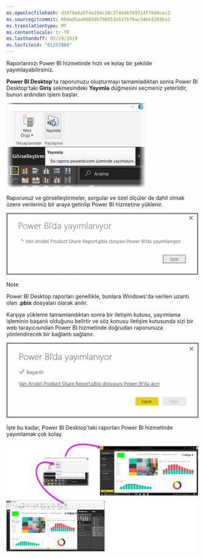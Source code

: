 ```yaml
---
ms.openlocfilehash: d39f9a6a974e194c38c2f4e9bf69314ff6d0cec2
ms.sourcegitcommit: 60dad5aa0d85db790553e537bf8ac34ee3289ba3
ms.translationtype: MT
ms.contentlocale: tr-TR
ms.lasthandoff: 05/29/2019
ms.locfileid: "61257068"
---
```

Raporlarınızı Power BI hizmetinde hızlı ve kolay bir şekilde yayımlayabilirsiniz.

**Power BI Desktop**'ta raporunuzu oluşturmayı tamamladıktan sonra Power BI Desktop'taki **Giriş** sekmesindeki **Yayımla** düğmesini seçmeniz yeterlidir, bunun ardından işlem başlar.

![](media/4-1-publish-reports/4-1_1.png)

Raporunuz ve görselleştirmeler, sorgular ve özel ölçüler de dahil olmak üzere verileriniz bir araya getirilip Power BI hizmetine yüklenir.

![](media/4-1-publish-reports/4-1_2.png)

> [!NOTE]
> Power BI Desktop raporları genellikle, bunlara Windows'da verilen uzantı olan **.pbix** dosyaları olarak anılır.
> 

Karşıya yükleme tamamlandıktan sonra bir iletişim kutusu, yayımlama işleminin başarılı olduğunu belirtir ve söz konusu iletişim kutusunda sizi bir web tarayıcısından Power BI hizmetinde doğrudan raporunuza yönlendirecek bir bağlantı sağlanır.

![](media/4-1-publish-reports/4-1_3.png)

İşte bu kadar, Power BI Desktop'taki raporları Power BI hizmetinde yayımlamak çok kolay.

![](media/4-1-publish-reports/4-1_4.png)

